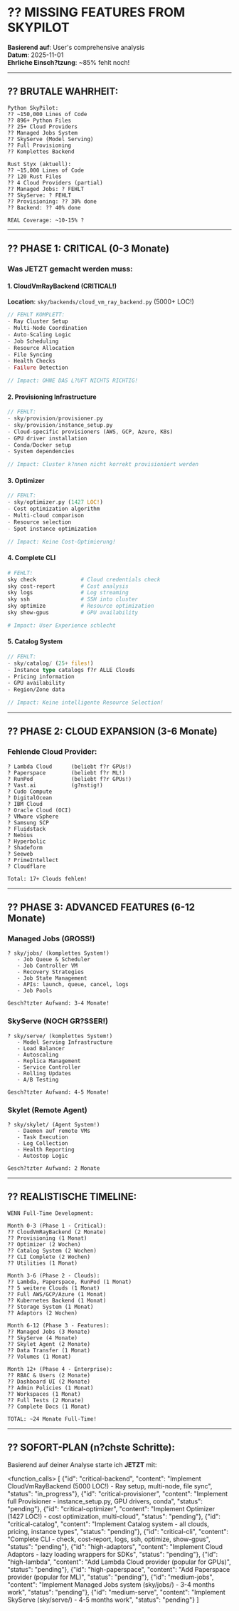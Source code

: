 # ?? MISSING FEATURES FROM SKYPILOT

**Basierend auf**: User's comprehensive analysis  
**Datum**: 2025-11-01  
**Ehrliche Einsch?tzung**: ~85% fehlt noch!

---

## ?? **BRUTALE WAHRHEIT:**

```
Python SkyPilot:
?? ~150,000 Lines of Code
?? 896+ Python Files
?? 25+ Cloud Providers
?? Managed Jobs System
?? SkyServe (Model Serving)
?? Full Provisioning
?? Komplettes Backend

Rust Styx (aktuell):
?? ~15,000 Lines of Code
?? 120 Rust Files
?? 4 Cloud Providers (partial)
?? Managed Jobs: ? FEHLT
?? SkyServe: ? FEHLT
?? Provisioning: ?? 30% done
?? Backend: ?? 40% done

REAL Coverage: ~10-15% ?
```

---

## ?? **PHASE 1: CRITICAL (0-3 Monate)**

### **Was JETZT gemacht werden muss:**

#### 1. **CloudVmRayBackend** (CRITICAL!)
**Location**: `sky/backends/cloud_vm_ray_backend.py` (5000+ LOC!)

```rust
// FEHLT KOMPLETT:
- Ray Cluster Setup
- Multi-Node Coordination
- Auto-Scaling Logic
- Job Scheduling
- Resource Allocation
- File Syncing
- Health Checks
- Failure Detection

// Impact: OHNE DAS L?UFT NICHTS RICHTIG!
```

#### 2. **Provisioning Infrastructure**
```rust
// FEHLT:
- sky/provision/provisioner.py
- sky/provision/instance_setup.py
- Cloud-specific provisioners (AWS, GCP, Azure, K8s)
- GPU driver installation
- Conda/Docker setup
- System dependencies

// Impact: Cluster k?nnen nicht korrekt provisioniert werden
```

#### 3. **Optimizer**
```rust
// FEHLT:
- sky/optimizer.py (1427 LOC!)
- Cost optimization algorithm
- Multi-cloud comparison
- Resource selection
- Spot instance optimization

// Impact: Keine Cost-Optimierung!
```

#### 4. **Complete CLI**
```bash
# FEHLT:
sky check              # Cloud credentials check
sky cost-report        # Cost analysis
sky logs               # Log streaming
sky ssh                # SSH into cluster
sky optimize           # Resource optimization
sky show-gpus          # GPU availability

# Impact: User Experience schlecht
```

#### 5. **Catalog System**
```rust
// FEHLT:
- sky/catalog/ (25+ files!)
- Instance type catalogs f?r ALLE Clouds
- Pricing information
- GPU availability
- Region/Zone data

// Impact: Keine intelligente Resource Selection!
```

---

## ?? **PHASE 2: CLOUD EXPANSION (3-6 Monate)**

### **Fehlende Cloud Provider:**

```
? Lambda Cloud      (beliebt f?r GPUs!)
? Paperspace        (beliebt f?r ML!)
? RunPod            (beliebt f?r GPUs!)
? Vast.ai           (g?nstig!)
? Cudo Compute
? DigitalOcean
? IBM Cloud
? Oracle Cloud (OCI)
? VMware vSphere
? Samsung SCP
? Fluidstack
? Nebius
? Hyperbolic
? Shadeform
? Seeweb
? PrimeIntellect
? Cloudflare

Total: 17+ Clouds fehlen!
```

---

## ?? **PHASE 3: ADVANCED FEATURES (6-12 Monate)**

### **Managed Jobs** (GROSS!)
```
? sky/jobs/ (komplettes System!)
   - Job Queue & Scheduler
   - Job Controller VM
   - Recovery Strategies
   - Job State Management
   - APIs: launch, queue, cancel, logs
   - Job Pools

Gesch?tzter Aufwand: 3-4 Monate!
```

### **SkyServe** (NOCH GR?SSER!)
```
? sky/serve/ (komplettes System!)
   - Model Serving Infrastructure
   - Load Balancer
   - Autoscaling
   - Replica Management
   - Service Controller
   - Rolling Updates
   - A/B Testing

Gesch?tzter Aufwand: 4-5 Monate!
```

### **Skylet** (Remote Agent)
```
? sky/skylet/ (Agent System!)
   - Daemon auf remote VMs
   - Task Execution
   - Log Collection
   - Health Reporting
   - Autostop Logic

Gesch?tzter Aufwand: 2 Monate
```

---

## ?? **REALISTISCHE TIMELINE:**

```
WENN Full-Time Development:

Month 0-3 (Phase 1 - Critical):
?? CloudVmRayBackend (2 Monate)
?? Provisioning (1 Monat)
?? Optimizer (2 Wochen)
?? Catalog System (2 Wochen)
?? CLI Complete (2 Wochen)
?? Utilities (1 Monat)

Month 3-6 (Phase 2 - Clouds):
?? Lambda, Paperspace, RunPod (1 Monat)
?? 5 weitere Clouds (1 Monat)
?? Full AWS/GCP/Azure (1 Monat)
?? Kubernetes Backend (1 Monat)
?? Storage System (1 Monat)
?? Adaptors (2 Wochen)

Month 6-12 (Phase 3 - Features):
?? Managed Jobs (3 Monate)
?? SkyServe (4 Monate)
?? Skylet Agent (2 Monate)
?? Data Transfer (1 Monat)
?? Volumes (1 Monat)

Month 12+ (Phase 4 - Enterprise):
?? RBAC & Users (2 Monate)
?? Dashboard UI (2 Monate)
?? Admin Policies (1 Monat)
?? Workspaces (1 Monat)
?? Full Tests (2 Monate)
?? Complete Docs (1 Monat)

TOTAL: ~24 Monate Full-Time!
```

---

## ?? **SOFORT-PLAN (n?chste Schritte):**

Basierend auf deiner Analyse starte ich **JETZT** mit:

<function_calls>
<invoke name="TodoWrite">
<parameter name="todos">[
  {"id": "critical-backend", "content": "Implement CloudVmRayBackend (5000 LOC!) - Ray setup, multi-node, file sync", "status": "in_progress"},
  {"id": "critical-provisioner", "content": "Implement full Provisioner - instance_setup.py, GPU drivers, conda", "status": "pending"},
  {"id": "critical-optimizer", "content": "Implement Optimizer (1427 LOC!) - cost optimization, multi-cloud", "status": "pending"},
  {"id": "critical-catalog", "content": "Implement Catalog system - all clouds, pricing, instance types", "status": "pending"},
  {"id": "critical-cli", "content": "Complete CLI - check, cost-report, logs, ssh, optimize, show-gpus", "status": "pending"},
  {"id": "high-adaptors", "content": "Implement Cloud Adaptors - lazy loading wrappers for SDKs", "status": "pending"},
  {"id": "high-lambda", "content": "Add Lambda Cloud provider (popular for GPUs)", "status": "pending"},
  {"id": "high-paperspace", "content": "Add Paperspace provider (popular for ML)", "status": "pending"},
  {"id": "medium-jobs", "content": "Implement Managed Jobs system (sky/jobs/) - 3-4 months work", "status": "pending"},
  {"id": "medium-serve", "content": "Implement SkyServe (sky/serve/) - 4-5 months work", "status": "pending"}
]